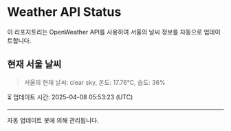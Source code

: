 
# Weather API Status

이 리포지토리는 OpenWeather API를 사용하여 서울의 날씨 정보를 자동으로 업데이트합니다.

## 현재 서울 날씨
> 서울의 현재 날씨: clear sky, 온도: 17.76°C, 습도: 36%

⏳ 업데이트 시간: 2025-04-08 05:53:23 (UTC)

---
자동 업데이트 봇에 의해 관리됩니다.
